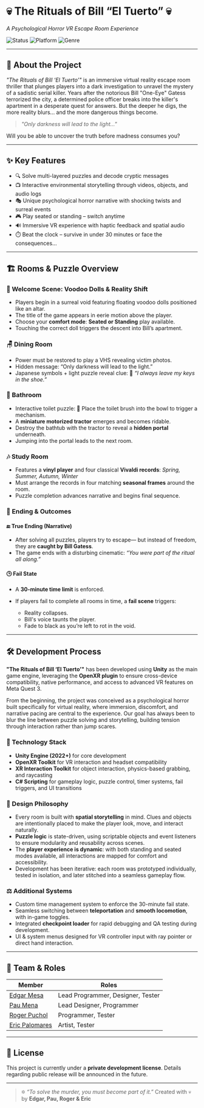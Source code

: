 # 💀 The Rituals of Bill “El Tuerto” 💀

*A Psychological Horror VR Escape Room Experience*

![Status](https://img.shields.io/badge/status-%201.0-green)
![Platform](https://img.shields.io/badge/platform-Meta%20Quest%203-blue)
![Genre](https://img.shields.io/badge/genre-Horror%20%2F%20Escape%20Room-red)

---

## 🧠 About the Project

*"The Rituals of Bill ‘El Tuerto’"* is an immersive virtual reality escape room thriller that plunges players into a dark investigation to unravel the mystery of a sadistic serial killer. Years after the notorious Bill "One-Eye" Gatess terrorized the city, a determined police officer breaks into the killer's apartment in a desperate quest for answers. But the deeper he digs, the more reality blurs... and the more dangerous things become.

> *"Only darkness will lead to the light..."*

Will you be able to uncover the truth before madness consumes you?

---

## ✨ Key Features

* 🔍 Solve multi-layered puzzles and decode cryptic messages
* 📺 Interactive environmental storytelling through videos, objects, and audio logs
* 🎭 Unique psychological horror narrative with shocking twists and surreal events
* 🎮 Play seated or standing – switch anytime
* 🔊 Immersive VR experience with haptic feedback and spatial audio
* ⏱️ Beat the clock – survive in under 30 minutes or face the consequences...

---

## 🏗️ Rooms & Puzzle Overview

### 🎎 Welcome Scene: Voodoo Dolls & Reality Shift

* Players begin in a surreal void featuring floating voodoo dolls positioned like an altar.
* The title of the game appears in eerie motion above the player.
* Choose your **comfort mode**: **Seated or Standing** play available.
* Touching the correct doll triggers the descent into Bill’s apartment.

### 🪑 Dining Room

* Power must be restored to play a VHS revealing victim photos.
* Hidden message: “Only darkness will lead to the light.”
* Japanese symbols + light puzzle reveal clue:
  🦾 *“I always leave my keys in the shoe.”*

### 🚽 Bathroom

* Interactive toilet puzzle:
  🧹 Place the toilet brush into the bowl to trigger a mechanism.
* A **miniature motorized tractor** emerges and becomes ridable.
* Destroy the bathtub with the tractor to reveal a **hidden portal** underneath.
* Jumping into the portal leads to the next room.

### 🎶 Study Room

* Features a **vinyl player** and four classical **Vivaldi records**:
  *Spring, Summer, Autumn, Winter*
* Must arrange the records in four matching **seasonal frames** around the room.
* Puzzle completion advances narrative and begins final sequence.

### 🚪 Ending & Outcomes

#### 🔚 True Ending (Narrative)

* After solving all puzzles, players try to escape—
  but instead of freedom, they are **caught by Bill Gatess**.
* The game ends with a disturbing cinematic:
  *“You were part of the ritual all along.”*

#### 🕒 Fail State

* A **30-minute time limit** is enforced.
* If players fail to complete all rooms in time, a **fail scene** triggers:

  * Reality collapses.
  * Bill's voice taunts the player.
  * Fade to black as you’re left to rot in the void.

---

## 🛠️ Development Process

**"The Rituals of Bill ‘El Tuerto’"** has been developed using **Unity** as the main game engine, leveraging the **OpenXR plugin** to ensure cross-device compatibility, native performance, and access to advanced VR features on Meta Quest 3.

From the beginning, the project was conceived as a psychological horror built specifically for virtual reality, where immersion, discomfort, and narrative pacing are central to the experience. Our goal has always been to blur the line between puzzle solving and storytelling, building tension through interaction rather than jump scares.

### 🔧 Technology Stack

* **Unity Engine (2022+)** for core development
* **OpenXR Toolkit** for VR interaction and headset compatibility
* **XR Interaction Toolkit** for object interaction, physics-based grabbing, and raycasting
* **C# Scripting** for gameplay logic, puzzle control, timer systems, fail triggers, and UI transitions

### 🧐 Design Philosophy

* Every room is built with **spatial storytelling** in mind. Clues and objects are intentionally placed to make the player look, move, and interact naturally.
* **Puzzle logic** is state-driven, using scriptable objects and event listeners to ensure modularity and reusability across scenes.
* The **player experience is dynamic**: with both standing and seated modes available, all interactions are mapped for comfort and accessibility.
* Development has been iterative: each room was prototyped individually, tested in isolation, and later stitched into a seamless gameplay flow.

### ⚖️ Additional Systems

* Custom time management system to enforce the 30-minute fail state.
* Seamless switching between **teleportation** and **smooth locomotion**, with in-game toggles.
* Integrated **checkpoint loader** for rapid debugging and QA testing during development.
* UI & system menus designed for VR controller input with ray pointer or direct hand interaction.

---

## 👥 Team & Roles

| Member                                       | Roles                    |
| -------------------------------------------- | ------------------------ |
| [Edgar Mesa](https://github.com/edgarmd1)    | Lead Programmer, Designer, Tester |
| [Pau Mena](https://github.com/PauMenaTorres) | Lead Designer, Programmer
| [Roger Puchol](https://github.com/Ropuce)    | Programmer, Tester       |
| [Eric Palomares](https://github.com/errico6) | Artist, Tester       |

---

## 📝 License

This project is currently under a **private development license**.
Details regarding public release will be announced in the future.

---

> 🔯 *“To solve the murder, you must become part of it.”*
> Created with 💀 by **Edgar, Pau, Roger & Eric**
